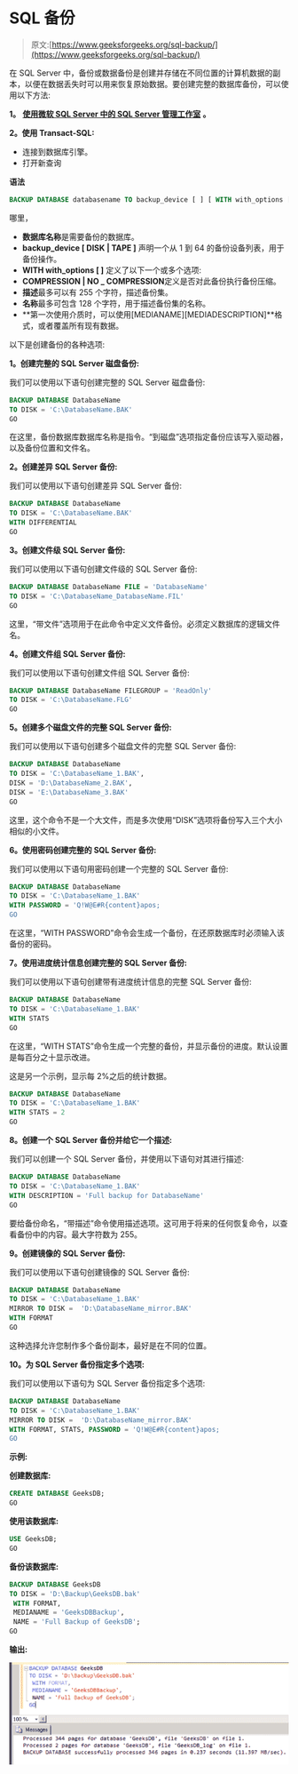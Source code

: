 # SQL 备份

> 原文:[https://www.geeksforgeeks.org/sql-backup/](https://www.geeksforgeeks.org/sql-backup/)

在 SQL Server 中，备份或数据备份是创建并存储在不同位置的计算机数据的副本，以便在数据丢失时可以用来恢复原始数据。要创建完整的数据库备份，可以使用以下方法:

**1。** [**使用微软 SQL Server 中的 SQL Server 管理工作室**](https://www.geeksforgeeks.org/backup-database-in-ms-sql-server/) **。**

**2。使用 Transact-SQL:**

*   连接到数据库引擎。
*   打开新查询

**语法**

```sql
BACKUP DATABASE databasename TO backup_device [ ] [ WITH with_options [] ] ;
```

哪里，

*   **数据库名称**是需要备份的数据库。
*   **backup_device [ DISK | TAPE ]** 声明一个从 1 到 64 的备份设备列表，用于备份操作。
*   **WITH with_options [ ]** 定义了以下一个或多个选项:
*   **COMPRESSION | NO _ COMPRESSION**定义是否对此备份执行备份压缩。
*   **描述**最多可以有 255 个字符，描述备份集。
*   **名称**最多可包含 128 个字符，用于描述备份集的名称。
*   **第一次使用介质时，可以使用[MEDIANAME][MEDIADESCRIPTION]**格式，或者覆盖所有现有数据。

以下是创建备份的各种选项:

**1。创建完整的 SQL Server 磁盘备份:**

我们可以使用以下语句创建完整的 SQL Server 磁盘备份:

```sql
BACKUP DATABASE DatabaseName
TO DISK = 'C:\DatabaseName.BAK'
GO
```

在这里，备份数据库数据库名称是指令。“到磁盘”选项指定备份应该写入驱动器，以及备份位置和文件名。

**2。创建差异 SQL Server 备份:**

我们可以使用以下语句创建差异 SQL Server 备份:

```sql
BACKUP DATABASE DatabaseName
TO DISK = 'C:\DatabaseName.BAK'  
WITH DIFFERENTIAL  
GO
```

**3。创建文件级 SQL Server 备份:**

我们可以使用以下语句创建文件级的 SQL Server 备份:

```sql
BACKUP DATABASE DatabaseName FILE = 'DatabaseName'  
TO DISK = 'C:\DatabaseName_DatabaseName.FIL'
GO
```

这里，“带文件”选项用于在此命令中定义文件备份。必须定义数据库的逻辑文件名。

**4。创建文件组 SQL Server 备份:**

我们可以使用以下语句创建文件组 SQL Server 备份:

```sql
BACKUP DATABASE DatabaseName FILEGROUP = 'ReadOnly'  
TO DISK = 'C:\DatabaseName.FLG'
GO
```

**5。创建多个磁盘文件的完整 SQL Server 备份:**

我们可以使用以下语句创建多个磁盘文件的完整 SQL Server 备份:

```sql
BACKUP DATABASE DatabaseName 
TO DISK = 'C:\DatabaseName_1.BAK',
DISK = 'D:\DatabaseName_2.BAK',
DISK = 'E:\DatabaseName_3.BAK'
GO
```

这里，这个命令不是一个大文件，而是多次使用“DISK”选项将备份写入三个大小相似的小文件。

**6。使用密码创建完整的 SQL Server 备份:**

我们可以使用以下语句用密码创建一个完整的 SQL Server 备份:

```sql
BACKUP DATABASE DatabaseName 
TO DISK = 'C:\DatabaseName_1.BAK'
WITH PASSWORD = 'Q!W@E#R{content}apos;
GO
```

在这里，“WITH PASSWORD”命令会生成一个备份，在还原数据库时必须输入该备份的密码。

**7。使用进度统计信息创建完整的 SQL Server 备份:**

我们可以使用以下语句创建带有进度统计信息的完整 SQL Server 备份:

```sql
BACKUP DATABASE DatabaseName 
TO DISK = 'C:\DatabaseName_1.BAK'
WITH STATS
GO
```

在这里，“WITH STATS”命令生成一个完整的备份，并显示备份的进度。默认设置是每百分之十显示改进。

这是另一个示例，显示每 2%之后的统计数据。

```sql
BACKUP DATABASE DatabaseName 
TO DISK = 'C:\DatabaseName_1.BAK'
WITH STATS = 2
GO
```

**8。创建一个 SQL Server 备份并给它一个描述:**

我们可以创建一个 SQL Server 备份，并使用以下语句对其进行描述:

```sql
BACKUP DATABASE DatabaseName 
TO DISK = 'C:\DatabaseName_1.BAK'
WITH DESCRIPTION = 'Full backup for DatabaseName'
GO
```

要给备份命名，“带描述”命令使用描述选项。这可用于将来的任何恢复命令，以查看备份中的内容。最大字符数为 255。

**9。创建镜像的 SQL Server 备份:**

我们可以使用以下语句创建镜像的 SQL Server 备份:

```sql
BACKUP DATABASE DatabaseName 
TO DISK = 'C:\DatabaseName_1.BAK'
MIRROR TO DISK =  'D:\DatabaseName_mirror.BAK'
WITH FORMAT
GO
```

这种选择允许您制作多个备份副本，最好是在不同的位置。

**10。为 SQL Server 备份指定多个选项:**

我们可以使用以下语句为 SQL Server 备份指定多个选项:

```sql
BACKUP DATABASE DatabaseName 
TO DISK = 'C:\DatabaseName_1.BAK'
MIRROR TO DISK =  'D:\DatabaseName_mirror.BAK'
WITH FORMAT, STATS, PASSWORD = 'Q!W@E#R{content}apos;
GO
```

**示例:**

**创建数据库:**

```sql
CREATE DATABASE GeeksDB;
GO
```

**使用该数据库:**

```sql
USE GeeksDB;
GO
```

**备份该数据库:**

```sql
BACKUP DATABASE GeeksDB
TO DISK = 'D:\Backup\GeeksDB.bak'
 WITH FORMAT,
 MEDIANAME = 'GeeksDBBackup',
 NAME = 'Full Backup of GeeksDB';
GO
```

**输出:**

![](img/e51af43ed1fa5e5871fd774ffb45161a.png)